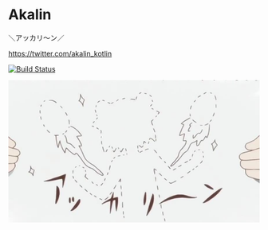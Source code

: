 # Akalin
＼アッカリ～ン／

https://twitter.com/akalin_kotlin

[![Build Status](https://travis-ci.org/gecko655/Akalin.svg?branch=master)](https://travis-ci.org/gecko655/Akalin)

<div align="center" >
  <img src="akalin.jpg" title="Akalin" width="1000">
</div>
